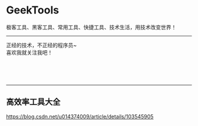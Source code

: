 # GeekTools
极客工具、黑客工具、常用工具、快捷工具、技术生活，用技术改变世界！


<hr>

正经的技术，不正经的程序员~
<br>
喜欢我就关注我吧！


<br><br><br>
<hr>

## 高效率工具大全
https://blog.csdn.net/u014374009/article/details/103545905

